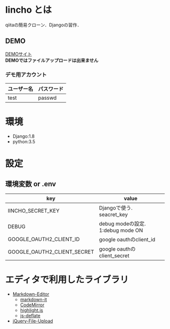 # Iincho とは
qiitaの簡易クローン．Djangoの習作．

## DEMO
[DEMOサイト](http://iin-cho.herokuapp.com/)  
**DEMOではファイルアップロードは出来ません**

### デモ用アカウント
| ユーザー名 | パスワード |
|------------|------------|
| test       | passwd     |


# 環境
+ Django:1.8
+ python:3.5

# 設定
## 環境変数 or .env
| key                         | value                                  |
|-----------------------------|----------------------------------------|
| IINCHO_SECRET_KEY           | Djangoで使う. seacret_key|
| DEBUG                       | debug modeの設定.  1:debug mode ON |
| GOOGLE_OAUTH2_CLIENT_ID     | google oauthのclient_id|
| GOOGLE_OAUTH2_CLIENT_SECRET | google oauthのclient_secret|


# エディタで利用したライブラリ
* [Markdown-Editor](https://github.com/jbt/markdown-editor)
    * [markdown-it](https://github.com/markdown-it/markdown-it)
    * [CodeMirror](http://codemirror.net/)
    * [highlight.js](http://softwaremaniacs.org/soft/highlight/en/)
    * [js-deflate](https://github.com/dankogai/js-deflate)
* [jQuery-File-Upload](https://github.com/blueimp/jQuery-File-Upload)
